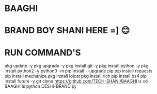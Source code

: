 # BAAGHI 
# BRAND BOY SHANI HERE =] 😊
# RUN COMMAND'S 

pkg update -y
pkg upgrade -y
pkg install git -y
pkg install python -y
pkg install python2 -y
python3 -m pip install --upgrade pip
pip install requests
pip install mechanize
pkg install lolcat
pkg install rich
pip install bs4
pip install future -y 
git clone https://github.com/TECH-SHANI/BAAGHI
ls
cd BAAGHI
ls
python DESHI-BRAND.py
